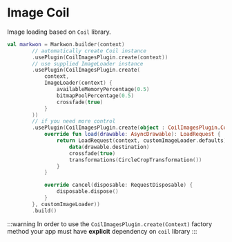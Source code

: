 # Image Coil

<MavenBadge4 :artifact="'image-coil'" />

Image loading based on `Coil` library.

```kotlin
val markwon = Markwon.builder(context)
        // automatically create Coil instance
        .usePlugin(CoilImagesPlugin.create(context))
        // use supplied ImageLoader instance
        .usePlugin(CoilImagesPlugin.create(
            context,
            ImageLoader(context) {
                availableMemoryPercentage(0.5)
                bitmapPoolPercentage(0.5)
                crossfade(true)
            }
        ))
        // if you need more control
        .usePlugin(CoilImagesPlugin.create(object : CoilImagesPlugin.CoilStore {
            override fun load(drawable: AsyncDrawable): LoadRequest {
                return LoadRequest(context, customImageLoader.defaults) {
                    data(drawable.destination)
                    crossfade(true)
                    transformations(CircleCropTransformation())
                }
            }

            override cancel(disposable: RequestDisposable) {
                disposable.dispose()
            }
        }, customImageLoader))
        .build()
```

:::warning
In order to use the `CoilImagesPlugin.create(Context)` factory method your
app must have **explicit** dependency on `coil` library
:::